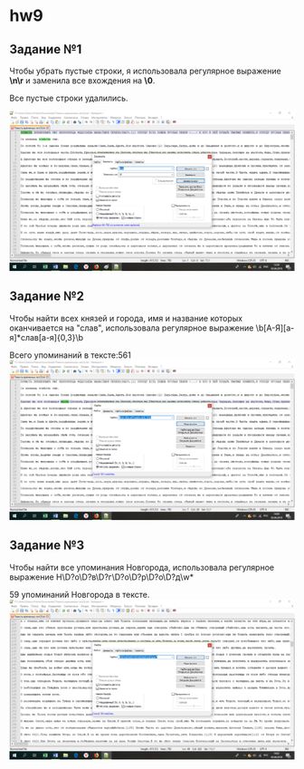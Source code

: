 # hw9
## Задание №1
Чтобы убрать пустые строки, я использовала регулярное выражение **\n\r** и заменила все вхождения на **\0**.

Все пустые строки удалились. 

![](https://raw.githubusercontent.com/zotovapolina/hw9/master/%D0%B7%D0%B0%D0%B4%D0%B0%D0%BD%D0%B8%D0%B5%201.png)

## Задание №2
Чтобы найти всех князей и города, имя и название которых оканчивается на "слав", использовала регулярное выражение \b[А-Я][а-я]*слав[а-я]{0,3}\b
 
 Всего упоминаний в тексте:561
 ![](https://raw.githubusercontent.com/zotovapolina/hw9/master/%D0%B7%D0%B0%D0%B4%D0%B0%D0%BD%D0%B8%D0%B5%202.png)
 
 ## Задание №3 
Чтобы найти все упоминания Новгорода, использовала регулярное выражение Н\D?о\D?в\D?г\D?о\D?р\D?о\D?д\w*

59 упоминаний Новгорода в тексте.
![](https://raw.githubusercontent.com/zotovapolina/hw9/master/%D0%B7%D0%B0%D0%B4%D0%B0%D0%BD%D0%B8%D0%B5%203.png)
